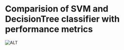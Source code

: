 # Comparision of SVM and DecisionTree classifier with performance metrics
![ALT](https://github.com/Harshitha-Nagella/mlops-22/blob/feature/model_comparision/images/Requested_output_of_assignment_4.png)

